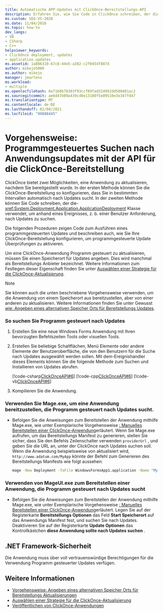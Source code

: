 ```yaml
---
title: Automatische APP-Updates mit ClickOnce-Bereitstellungs-API
description: Erfahren Sie, wie Sie Code in ClickOnce schreiben, der die ApplicationDeployment-Klasse verwendet, um basierend auf einem Ereignis, z. b. einer Benutzer Anforderung, nach Updates zu suchen.
ms.custom: SEO-VS-2020
ms.date: 11/04/2016
ms.topic: how-to
dev_langs:
- VB
- CSharp
- C++
helpviewer_keywords:
- ClickOnce deployment, updates
- application updates
ms.assetid: 1a886310-67c8-44e5-a382-c2f0454f887d
author: mikejo5000
ms.author: mikejo
manager: jmartens
ms.workload:
- multiple
ms.openlocfilehash: 6e7168b78303f93ccf89fad324992dd580481ac2
ms.sourcegitcommit: ae6d47b09a439cd0e13180f5e89510e3e347fd47
ms.translationtype: MT
ms.contentlocale: de-DE
ms.lasthandoff: 02/08/2021
ms.locfileid: "99888445"
---
```

# <a name="how-to-check-for-application-updates-programmatically-using-the-clickonce-deployment-api"></a>Vorgehensweise: Programmgesteuertes Suchen nach Anwendungsupdates mit der API für die ClickOnce-Bereitstellung
ClickOnce bietet zwei Möglichkeiten, eine Anwendung zu aktualisieren, nachdem Sie bereitgestellt wurde. In der ersten Methode können Sie die ClickOnce-Bereitstellung so konfigurieren, dass Sie in bestimmten Intervallen automatisch nach Updates sucht. In der zweiten Methode können Sie Code schreiben, der die- <xref:System.Deployment.Application.ApplicationDeployment> Klasse verwendet, um anhand eines Ereignisses, z. b. einer Benutzer Anforderung, nach Updates zu suchen.

 Die folgenden Prozeduren zeigen Code zum Ausführen eines programmgesteuerten Updates und beschreiben auch, wie Sie Ihre ClickOnce-Bereitstellung konfigurieren, um programmgesteuerte Update Überprüfungen zu aktivieren.

 Um eine ClickOnce-Anwendung Programm gesteuert zu aktualisieren, müssen Sie einen Speicherort für Updates angeben. Dies wird manchmal als Bereitstellungs Anbieter bezeichnet. Weitere Informationen zum Festlegen dieser Eigenschaft finden Sie unter [Auswählen einer Strategie für die ClickOnce-Aktualisierung](../deployment/choosing-a-clickonce-update-strategy.md).

> [!NOTE]
> Sie können auch die unten beschriebene Vorgehensweise verwenden, um die Anwendung von einem Speicherort aus bereitzustellen, aber von einer anderen zu aktualisieren. Weitere Informationen finden Sie unter Gewusst [wie: Angeben eines alternativen Speicher Orts für Bereitstellungs Updates](../deployment/how-to-specify-an-alternate-location-for-deployment-updates.md).

### <a name="to-check-for-updates-programmatically"></a>So suchen Sie Programm gesteuert nach Updates

1. Erstellen Sie eine neue Windows Forms Anwendung mit Ihren bevorzugten Befehlszeilen Tools oder visuellen Tools.

2. Erstellen Sie beliebige Schaltflächen, Menü Elemente oder andere Elemente der Benutzeroberfläche, die von den Benutzern für die Suche nach Updates ausgewählt werden sollen. Mit dem-Ereignishandler dieses Elements können Sie die folgende Methode zum Suchen und Installieren von Updates abrufen.

     [!code-csharp[ClickOnceAPI#6](../deployment/codesnippet/CSharp/how-to-check-for-application-updates-programmatically-using-the-clickonce-deployment-api_1.cs)]
     [!code-cpp[ClickOnceAPI#6](../deployment/codesnippet/CPP/how-to-check-for-application-updates-programmatically-using-the-clickonce-deployment-api_1.cpp)]
     [!code-vb[ClickOnceAPI#6](../deployment/codesnippet/VisualBasic/how-to-check-for-application-updates-programmatically-using-the-clickonce-deployment-api_1.vb)]

3. Kompilieren Sie die Anwendung.

### <a name="use-mageexe-to-deploy-an-application-that-checks-for-updates-programmatically"></a>Verwenden Sie Mage.exe, um eine Anwendung bereitzustellen, die Programm gesteuert nach Updates sucht.

- Befolgen Sie die Anweisungen zum Bereitstellen der Anwendung mithilfe Mage.exe, wie unter Exemplarische Vorgehensweise [: Manuelles Bereitstellen einer ClickOnce-Anwendung](../deployment/walkthrough-manually-deploying-a-clickonce-application.md)erläutert. Wenn Sie Mage.exe aufrufen, um das Bereitstellungs Manifest zu generieren, stellen Sie sicher, dass Sie den Befehls Zeilenschalter verwenden `providerUrl` , und geben Sie die URL an, unter der ClickOnce nach Updates suchen soll. Wenn die Anwendung beispielsweise von aktualisiert wird, `http://www.adatum.com/MyApp` könnte der Befehl zum Generieren des Bereitstellungs Manifests wie folgt aussehen:

    ```cmd
    mage -New Deployment -ToFile WindowsFormsApp1.application -Name "My App 1.0" -Version 1.0.0.0 -AppManifest 1.0.0.0\MyApp.manifest -providerUrl http://www.adatum.com/MyApp/MyApp.application
    ```

### <a name="using-mageuiexe-to-deploy-an-application-that-checks-for-updates-programmatically"></a>Verwenden von MageUI.exe zum Bereitstellen einer Anwendung, die Programm gesteuert nach Updates sucht

- Befolgen Sie die Anweisungen zum Bereitstellen der Anwendung mithilfe Mage.exe, wie unter Exemplarische Vorgehensweise [: Manuelles Bereitstellen einer ClickOnce-Anwendung](../deployment/walkthrough-manually-deploying-a-clickonce-application.md)erläutert. Legen Sie auf der Registerkarte **Bereitstellungs Optionen** das Feld **Start Speicherort** auf das Anwendungs Manifest fest, und suchen Sie nach Updates. Deaktivieren Sie auf der Registerkarte **Update Optionen** das Kontrollkästchen **diese Anwendung sollte nach Updates suchen** .

## <a name="net-framework-security"></a>.NET Framework-Sicherheit
 Die Anwendung muss über voll vertrauenswürdige Berechtigungen für die Verwendung Programm gesteuerter Updates verfügen.

## <a name="see-also"></a>Weitere Informationen
- [Vorgehensweise: Angeben eines alternativen Speicher Orts für Bereitstellungs Aktualisierungen](../deployment/how-to-specify-an-alternate-location-for-deployment-updates.md)
- [Auswählen einer Strategie für die ClickOnce-Aktualisierung](../deployment/choosing-a-clickonce-update-strategy.md)
- [Veröffentlichen von ClickOnce-Anwendungen](../deployment/publishing-clickonce-applications.md)